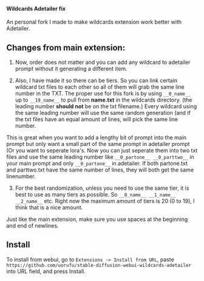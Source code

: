 #### Wildcards Adetailer fix

An personal fork I made to make wildcards extension work better with Adetailer.

## Changes from main extension:

1. Now, order does not matter and you can add any wildcard to adetailer prompt without it generating a different item. 

2. Also, I have made it so there can be tiers. So you can link certain wildcard txt files to each other so all of them will grab the same line number in the TXT.
    The proper use for this fork is by using `__0_name__` up to `__19_name__` to pull from **name.txt** in the wildcards directory. (the leading number **should not** be on the txt filename.)
    Every wildcard using the same leading number will use the same random generation (and if the txt files have an equal amount of lines, will pick the same line number.

This is great when you want to add a lengthy bit of prompt into the main prompt but only want a small part of the same prompt in adetailer prompt (Or you want to seperate lora's. Now you can just seperate them into two txt files and use the same leading number like `__0_partone__ __0_parttwo__` in your main prompt and only `__0_partone__` in adetailer. If both partone.txt and parttwo.txt have the same number of lines, they will both get the same linenumber.

3. For the best randomization, unless you need to use the same tier, it is best to use as many tiers as possible. So `__0_name__ __1_name__ __2_name__` etc. Right now the maximum amount of tiers is 20 (0 to 19), I think that is a nice amount.
    

Just like the main extension, make sure you use spaces at the beginning and end of newlines.


## Install
To install from webui, go to `Extensions -> Install from URL`, paste `https://github.com/uorufu/stable-diffusion-webui-wildcards-adetailer`
into URL field, and press Install.
